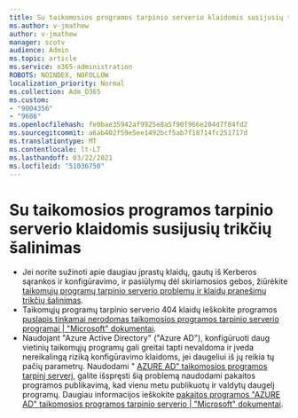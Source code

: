 ```yaml
---
title: Su taikomosios programos tarpinio serverio klaidomis susijusių trikčių šalinimas
ms.author: v-jmathew
author: v-jmathew
manager: scotv
audience: Admin
ms.topic: article
ms.service: o365-administration
ROBOTS: NOINDEX, NOFOLLOW
localization_priority: Normal
ms.collection: Adm_O365
ms.custom:
- "9004356"
- "9686"
ms.openlocfilehash: fe0bae35942af9925e8a5f90f966e204d7f84fd2
ms.sourcegitcommit: a6ab402f59e5ee1492bcf5ab7f18714fc251717d
ms.translationtype: MT
ms.contentlocale: lt-LT
ms.lasthandoff: 03/22/2021
ms.locfileid: "51036750"
---
```

# <a name="troubleshoot-errors-related-to-application-proxy"></a>Su taikomosios programos tarpinio serverio klaidomis susijusių trikčių šalinimas

- Jei norite sužinoti apie daugiau įprastų klaidų, gautų iš Kerberos sąrankos ir konfigūravimo, ir pasiūlymų dėl skiriamosios gebos, žiūrėkite [taikomųjų programų tarpinio serverio problemų ir klaidų pranešimų trikčių šalinimas](https://docs.microsoft.com/azure/active-directory/manage-apps/application-proxy-troubleshoot#kerberos-errors).
- Taikomųjų programų tarpinio serverio 404 klaidų ieškokite programos [puslapis tinkamai nerodomas taikomosios programos tarpinio serverio programai | "Microsoft" dokumentai](https://docs.microsoft.com/azure/active-directory/manage-apps/application-proxy-page-appearance-broken-problem).
- Naudojant "Azure Active Directory" ("Azure AD"), konfigūruoti daug vietinių taikomųjų programų gali greitai tapti nevaldoma ir įveda nereikalingą riziką konfigūravimo klaidoms, jei daugeliui iš jų reikia tų pačių parametrų. Naudodami " [AZURE AD" taikomosios programos tarpinį serverį](https://docs.microsoft.com/azure/active-directory/manage-apps/application-proxy), galite išspręsti šią problemą naudodami pakaitos programos publikavimą, kad vienu metu publikuotų ir valdytų daugelį programų. Daugiau informacijos ieškokite [pakaitos programos "AZURE AD" taikomosios programos tarpinio serverio | "Microsoft" dokumentai](https://docs.microsoft.com/azure/active-directory/manage-apps/application-proxy-wildcard).
